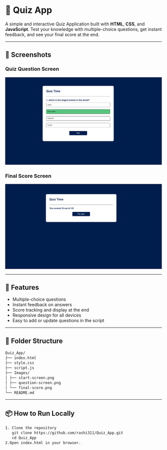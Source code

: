 # 🧠 Quiz App

A simple and interactive Quiz Application built with **HTML**, **CSS**, and **JavaScript**. Test your knowledge with multiple-choice questions, get instant feedback, and see your final score at the end.

---

## 📸 Screenshots

### Quiz Question Screen

<p align="center">
  <img src="Images/screenshot9.png" width="600" alt="Quiz Question Screen" />
</p>

### Final Score Screen

<p align="center">
  <img src="Images/Screenshot10.png" width="600" alt="Final Score Screen" />
</p>

---

## 🚀 Features

- Multiple-choice questions
- Instant feedback on answers
- Score tracking and display at the end
- Responsive design for all devices
- Easy to add or update questions in the script

---

## 📂 Folder Structure
```
Quiz_App/
├── index.html
├── style.css
├── script.js
├── Images/
│ ├── start-screen.png
│ ├── question-screen.png
│ └── final-score.png
└── README.md
```

---

## 📦 How to Run Locally

```
1. Clone the repository  
   git clone https://github.com/rashi311/Quiz_App.git
   cd Quiz_App
2.Open index.html in your browser.   
